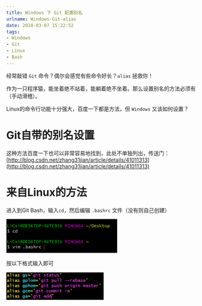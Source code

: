```yaml
---
title: Windows 下 Git 配置别名
urlname: Windows-Git-alias
date: 2018-03-07 15:22:52
tags: 
- Windows
- Git
- Linux
- Bash
---
```

经常敲错 `Git` 命令？偶尔会感觉有些命令好长？`alias` 拯救你！


<!--more-->


作为一只程序猿，能坐着绝不站着，能躺着绝不坐着。那么设置别名的方法必须有（手动滑稽）。

Linux的命令行功能十分强大，百度一下都是方法，但 `Windows` 又该如何设置？

Git自带的别名设置
==========

这种方法百度一下也可以非常容易地找到，此处不单独列出，传送门：[http://blog.csdn.net/zhang31jian/article/details/41011313](http://blog.csdn.net/zhang31jian/article/details/41011313)

来自Linux的方法
==========

进入到Git Bash，输入`cd`，然后编辑 `.bashrc` 文件（没有则自己创建）

![GitBashWindows.png](/uploads/GitBashWindows.png "GitBashWindows.png")

按以下格式输入即可

![GitAliasWindows.png](/uploads/GitAliasWindows.png "GitAliasWindows.png")